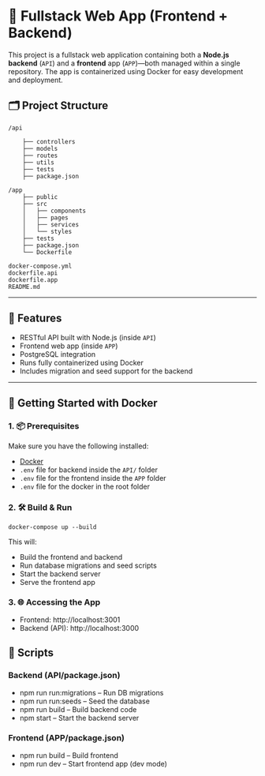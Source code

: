 # 🧩 Fullstack Web App (Frontend + Backend)

This project is a fullstack web application containing both a **Node.js backend** (`API`) and a **frontend** app (`APP`)—both managed within a single repository. The app is containerized using Docker for easy development and deployment.

## 🗂️ Project Structure

```
/api

    ├── controllers
    ├── models
    ├── routes
    ├── utils
    ├── tests
    ├── package.json

/app
    ├── public
    ├── src
    │   ├── components
    │   ├── pages
    │   ├── services
    │   └── styles
    ├── tests
    ├── package.json
    └── Dockerfile

docker-compose.yml
dockerfile.api
dockerfile.app
README.md
```

---

## 🚀 Features

- RESTful API built with Node.js (inside `API`)
- Frontend web app (inside `APP`)
- PostgreSQL integration
- Runs fully containerized using Docker
- Includes migration and seed support for the backend

---

## 🐳 Getting Started with Docker

### 1. 📦 Prerequisites

Make sure you have the following installed:

- [Docker](https://www.docker.com/)
- `.env` file for backend inside the `API/` folder
- `.env` file for the frontend inside the `APP` folder
- `.env` file for the docker in the root folder

### 2. 🛠️ Build & Run

```
docker-compose up --build
```

This will:

- Build the frontend and backend
- Run database migrations and seed scripts
- Start the backend server
- Serve the frontend app

### 3. 🌐 Accessing the App

- Frontend: http://localhost:3001
- Backend (API): http://localhost:3000

## 🧪 Scripts

### Backend (API/package.json)

- npm run run:migrations – Run DB migrations
- npm run run:seeds – Seed the database
- npm run build – Build backend code
- npm start – Start the backend server

### Frontend (APP/package.json)

- npm run build – Build frontend
- npm run dev – Start frontend app (dev mode)
